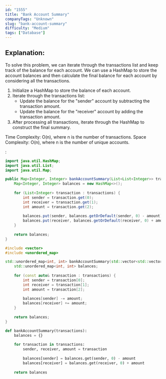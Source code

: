 ```yaml
---
id: "1555"
title: "Bank Account Summary"
companyTags: "Unknown"
slug: "bank-account-summary"
difficulty: "Medium"
tags: ["Database"]
---
```


## Explanation:
To solve this problem, we can iterate through the transactions list and keep track of the balance for each account. We can use a HashMap to store the account balances and then calculate the final balance for each account by considering all the transactions.

1. Initialize a HashMap to store the balance of each account.
2. Iterate through the transactions list:
   - Update the balance for the "sender" account by subtracting the transaction amount.
   - Update the balance for the "receiver" account by adding the transaction amount.
3. After processing all transactions, iterate through the HashMap to construct the final summary.

Time Complexity: O(n), where n is the number of transactions.
Space Complexity: O(n), where n is the number of unique accounts.

:

```java
import java.util.HashMap;
import java.util.List;
import java.util.Map;

public Map<Integer, Integer> bankAccountSummary(List<List<Integer>> transactions) {
    Map<Integer, Integer> balances = new HashMap<>();
    
    for (List<Integer> transaction : transactions) {
        int sender = transaction.get(0);
        int receiver = transaction.get(1);
        int amount = transaction.get(2);
        
        balances.put(sender, balances.getOrDefault(sender, 0) - amount);
        balances.put(receiver, balances.getOrDefault(receiver, 0) + amount);
    }
    
    return balances;
}
```

```cpp
#include <vector>
#include <unordered_map>

std::unordered_map<int, int> bankAccountSummary(std::vector<std::vector<int>>& transactions) {
    std::unordered_map<int, int> balances;
    
    for (const auto& transaction : transactions) {
        int sender = transaction[0];
        int receiver = transaction[1];
        int amount = transaction[2];
        
        balances[sender] -= amount;
        balances[receiver] += amount;
    }
    
    return balances;
}
```

```python
def bankAccountSummary(transactions):
    balances = {}
    
    for transaction in transactions:
        sender, receiver, amount = transaction
        
        balances[sender] = balances.get(sender, 0) - amount
        balances[receiver] = balances.get(receiver, 0) + amount
    
    return balances
```